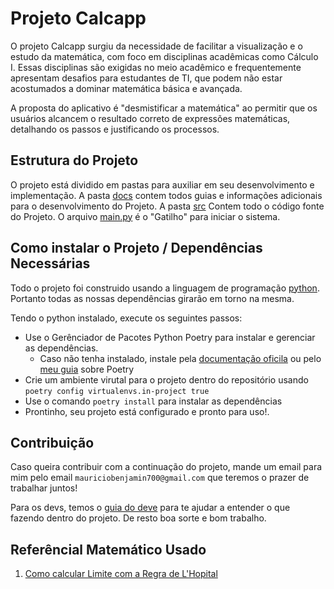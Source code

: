 # Projeto Calcapp

O projeto Calcapp surgiu da necessidade de facilitar a visualização e o estudo da matemática, com foco em disciplinas acadêmicas como Cálculo I. Essas disciplinas são exigidas no meio acadêmico e frequentemente apresentam desafios para estudantes de TI, que podem não estar acostumados a dominar matemática básica e avançada.

A proposta do aplicativo é "desmistificar a matemática" ao permitir que os usuários alcancem o resultado correto de expressões matemáticas, detalhando os passos e justificando os processos.

## Estrutura do Projeto

O projeto está dividido em pastas para auxiliar em seu desenvolvimento e implementação. A pasta [docs](docs/) contem todos guias e informações adicionais para o desenvolvimento do Projeto. A pasta [src](src) Contem todo o código fonte do Projeto. O arquivo [main.py](main.py) é o "Gatilho" para iniciar o sistema.

## Como instalar o Projeto / Dependências Necessárias

Todo o projeto foi construido usando a linguagem de programação [python](https://www.python.org/). Portanto todas as nossas dependências girarão em torno na mesma.

Tendo o python instalado, execute os seguintes passos:

- Use o Gerênciador de Pacotes Python Poetry para instalar e gerenciar as dependências.
  - Caso não tenha instalado, instale pela [documentação oficila](https://python-poetry.org/) ou pelo [meu guia](https://github.com/mauriciobenjamin700/Poetry-Learning) sobre Poetry
- Crie um ambiente virutal para o projeto dentro do repositório usando `poetry config virtualenvs.in-project true`
- Use o comando `poetry install` para instalar as dependências
- Prontinho, seu projeto está configurado e pronto para uso!.

## Contribuição

Caso queira contribuir com a continuação do projeto, mande um email para mim pelo email `mauriciobenjamin700@gmail.com` que teremos o prazer de trabalhar juntos!

Para os devs, temos o [guia do deve](docs/guide-dev.md) para te ajudar a entender o que fazendo dentro do projeto. De resto boa sorte e bom trabalho.

## Referêncial Matemático Usado

1. [Como calcular Limite com a Regra de L'Hopital](https://www.youtube.com/watch?v=Rk2hPBY5jSQ&ab_channel=ComoFaz)